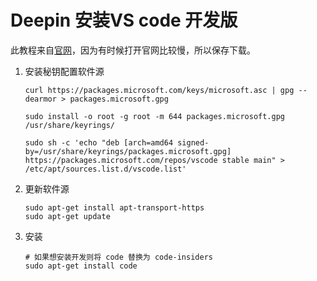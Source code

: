 # Deepin 安装VS code 开发版

此教程来自[官网](https://code.visualstudio.com/docs/setup/linux)，因为有时候打开官网比较慢，所以保存下载。

1. 安装秘钥配置软件源

    ```
    curl https://packages.microsoft.com/keys/microsoft.asc | gpg --dearmor > packages.microsoft.gpg
    
    sudo install -o root -g root -m 644 packages.microsoft.gpg /usr/share/keyrings/
    
    sudo sh -c 'echo "deb [arch=amd64 signed-by=/usr/share/keyrings/packages.microsoft.gpg] https://packages.microsoft.com/repos/vscode stable main" > /etc/apt/sources.list.d/vscode.list'
    ```

2. 更新软件源

    ```
    sudo apt-get install apt-transport-https
    sudo apt-get update
    ```

3. 安装

    ```
    # 如果想安装开发则将 code 替换为 code-insiders
    sudo apt-get install code
    ```

    

